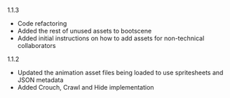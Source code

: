 1.1.3
- Code refactoring
- Added the rest of unused assets to bootscene
- Added initial instructions on how to add assets for non-technical collaborators

1.1.2
- Updated the animation asset files being loaded to use spritesheets and JSON metadata
- Added Crouch, Crawl and Hide implementation